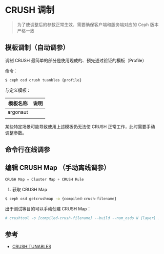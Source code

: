 # CRUSH 调制

> 为了使调整后的参数正常生效，需要确保客户端和服务端对应的 Ceph 版本严格一致

## 模板调制（自动调参）

调制 CRUSH 最简单的部分是使用现成的、预先通过验证的模板（Profile）

命令：

```bash
$ ceph osd crush tuanbles {profile}
```

与定义模板：

| 模板名称 | 说明 |
| -------- | ---- |
| argonaut |      |
|          |      |

某些特定场景可能导致使用上述模板仍无法使 CRUSH 正常工作，此时需要手动调整参数。

## 命令行在线调参

## 编辑 CRUSH Map （手动离线调参）

```c
CRUSH Map = Cluster Map + CRUSH Rule
```

1. 获取 CRUSH Map

```bash
$ ceph osd getcrushmap -o {compiled-crush-filename}
```

出于测试等目的可以手动创建 CRUSH Map：

```bash
# crushtool -o {compiled-crush-filename} --build --num_osds N {layer} ...
```

## 参考

* [CRUSH TUNABLES](https://access.redhat.com/documentation/en-us/red_hat_ceph_storage/1.2.3/html/storage_strategies/crush_tunables)